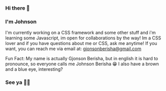 ### Hi there 👋

### I'm Johnson 

I'm currently working on a CSS framework and some other stuff and i'm learning some Javascript, im open for collaborations by the way! Im a CSS lover and if you have questions about me or CSS, ask me anytime! If you want, you can reach me via email at: gjonsonberisha@gmail.com

Fun Fact:
My name is actually Gjonson Berisha, but in english it is hard to pronounce, so everyone calls me Johnson Berisha 😁
I also have a brown and a blue eye, interesting? 

### See ya 🙋‍♂️
<!--
**Johnson-Berisha/Johnson-Berisha** is a ✨ _special_ ✨ repository because its `README.md` (this file) appears on your GitHub profile.

Here are some ideas to get you started:

- 🔭 I’m currently working on ...
- 🌱 I’m currently learning ...
- 👯 I’m looking to collaborate on ...
- 🤔 I’m looking for help with ...
- 💬 Ask me about ...
- 📫 How to reach me: ...
- 😄 Pronouns: ...
- ⚡ Fun fact: ...
-->
